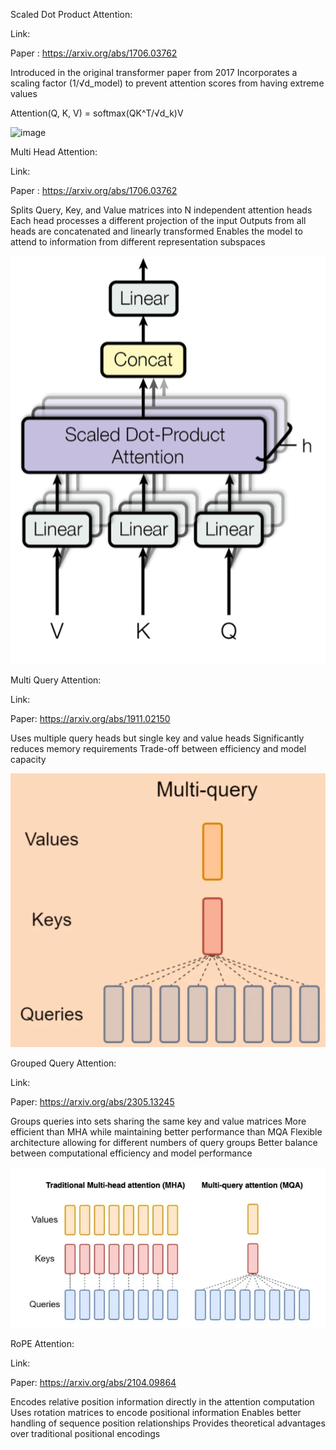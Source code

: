 Scaled Dot Product Attention:

Link:

Paper : https://arxiv.org/abs/1706.03762

Introduced in the original transformer paper from 2017
Incorporates a scaling factor (1/√d_model) to prevent attention scores from having extreme values

Attention(Q, K, V) = softmax(QK^T/√d_k)V

![image](https://github.com/user-attachments/assets/87060969-eb58-4652-a795-d11a3f264299)

Multi Head Attention:

Link: 

Paper : https://arxiv.org/abs/1706.03762

Splits Query, Key, and Value matrices into N independent attention heads
Each head processes a different projection of the input
Outputs from all heads are concatenated and linearly transformed
Enables the model to attend to information from different representation subspaces

![alt text](image-2.png)

Multi Query Attention:

Link:

Paper: https://arxiv.org/abs/1911.02150

Uses multiple query heads but single key and value heads
Significantly reduces memory requirements
Trade-off between efficiency and model capacity

![alt text](image-1.png)


Grouped Query Attention:

Link:

Paper: https://arxiv.org/abs/2305.13245

Groups queries into sets sharing the same key and value matrices
More efficient than MHA while maintaining better performance than MQA
Flexible architecture allowing for different numbers of query groups
Better balance between computational efficiency and model performance

![alt text](image-3.png)

RoPE Attention:

Link:

Paper: https://arxiv.org/abs/2104.09864

Encodes relative position information directly in the attention computation
Uses rotation matrices to encode positional information
Enables better handling of sequence position relationships
Provides theoretical advantages over traditional positional encodings

